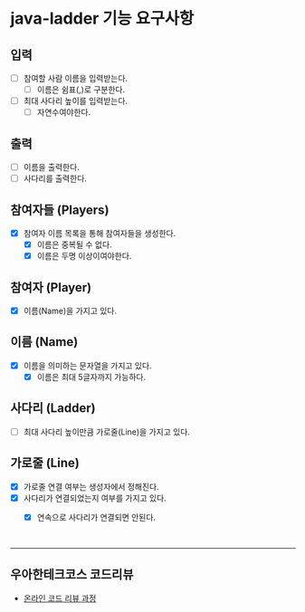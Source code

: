 # java-ladder 기능 요구사항

## 입력
- [ ] 참여할 사람 이름을 입력받는다.
  - [ ] 이름은 쉼표(,)로 구분한다.
- [ ] 최대 사다리 높이를 입력받는다.
  - [ ] 자연수여야한다.

## 출력
- [ ] 이름을 출력한다.
- [ ] 사다리를 출력한다.

## 참여자들 (Players)
- [x] 참여자 이름 목록을 통해 참여자들을 생성한다.
  - [x] 이름은 중복될 수 없다.
  - [x] 이름은 두명 이상이여야한다.

## 참여자 (Player)
- [x] 이름(Name)을 가지고 있다.

## 이름 (Name)
- [x] 이름을 의미하는 문자열을 가지고 있다.
  - [x] 이름은 최대 5글자까지 가능하다.

## 사다리 (Ladder)
- [ ] 최대 사다리 높이만큼 가로줄(Line)을 가지고 있다.

## 가로줄 (Line)
- [x] 가로줄 연결 여부는 생성자에서 정해진다.
- [x] 사다리가 연결되었는지 여부를 가지고 있다.
  - [x] 연속으로 사다리가 연결되면 안된다.


<br>
<hr>

## 우아한테크코스 코드리뷰

- [온라인 코드 리뷰 과정](https://github.com/woowacourse/woowacourse-docs/blob/master/maincourse/README.md)
